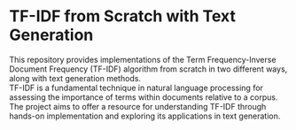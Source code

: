 # TF-IDF from Scratch with Text Generation
This repository provides implementations of the Term Frequency-Inverse Document Frequency (TF-IDF) algorithm from scratch in two different ways, along with text generation methods. <br />
TF-IDF is a fundamental technique in natural language processing for assessing the importance of terms within documents relative to a corpus.  <br />
The project aims to offer a resource for understanding TF-IDF through hands-on implementation and exploring its applications in text generation.  <br />
